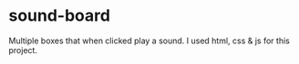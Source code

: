 # sound-board
Multiple boxes that when clicked play a sound. I used html, css &amp; js for this project. 
